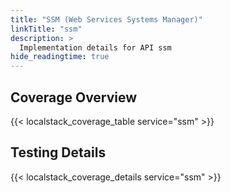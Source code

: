 ```yaml
---
title: "SSM (Web Services Systems Manager)"
linkTitle: "ssm"
description: >
  Implementation details for API ssm
hide_readingtime: true
---
```


## Coverage Overview
{{< localstack_coverage_table service="ssm" >}}

## Testing Details
{{< localstack_coverage_details service="ssm" >}}
